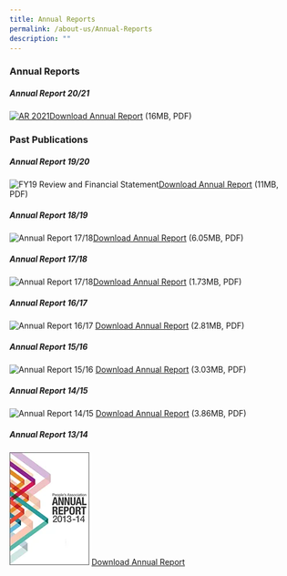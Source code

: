 ```yaml
---
title: Annual Reports
permalink: /about-us/Annual-Reports
description: ""
---
```

### Annual Reports

#####  Annual Report 20/21


[![AR 2021](https://www.pa.gov.sg/images/default-source/default-album/ar-20217d640992902844d29a8993a99c2c0277.png?sfvrsn=7e4c4d37_0 "AR 2021")Download Annual Report](https://www-pa-gov-sg-admin.cwp.sg/docs/default-source/default-document-library/pa-af-fy202021.pdf?sfvrsn=8c8f74a5_2) (16MB, PDF)

### Past Publications

##### Annual Report 19/20


![FY19 Review and Financial Statement](https://www.pa.gov.sg/images/default-source/default-album/fy19-review-and-financial-statement.png?sfvrsn=a98d42df_0 "FY19 Review and Financial Statement")[](http://www-pa-gov-sg-admin.cwp.sg/docs/default-source/others-documents/about-us-doc/annual-report-fy19-20.pdf?sfvrsn=b18d42df_2)[Download Annual Report](http://www-pa-gov-sg-admin.cwp.sg/docs/default-source/others-documents/about-us-doc/annual-report-fy19-20.pdf?sfvrsn=b18d42df_2) (11MB, PDF)

##### Annual Report 18/19

![Annual Report 17/18](https://www.pa.gov.sg/images/default-source/module/page/about-us/ar2019-thumbnail.png "Annual Report 17/18")[Download Annual Report](https://www.pa.gov.sg/docs/default-source/others-documents/about-us-doc/pa-annual-report-1819.pdf) (6.05MB, PDF)

##### Annual Report 17/18


![Annual Report 17/18](https://www.pa.gov.sg/images/default-source/module/page/about-us/ar2018-thumbnail.jpg "Annual Report 17/18")[Download Annual Report](https://www.pa.gov.sg/docs/default-source/others-documents/about-us-doc/pa-annual-report-1718.pdf) (1.73MB, PDF)

##### Annual Report 16/17

![Annual Report 16/17](https://www.pa.gov.sg/images/default-source/module/page/about-us/ar2017-thumbnail.png "Annual Report 16/17") [Download Annual Report](https://www.pa.gov.sg/docs/default-source/others-documents/about-us-doc/pa-annual-report-1617) (2.81MB, PDF)

##### Annual Report 15/16


![Annual Report 15/16](https://www.pa.gov.sg/images/default-source/module/page/about-us/ar2016-thumbnail.png "Annual Report 15/16") [Download Annual Report](https://www.pa.gov.sg/docs/default-source/others-documents/about-us-doc/pa-annual-report-1516.pdf) (3.03MB, PDF)

##### Annual Report 14/15


![Annual Report 14/15](https://www.pa.gov.sg/images/default-source/module/page/about-us/ar2015-thumbnail.png "Annual Report 14/15") [Download Annual Report](https://www.pa.gov.sg/docs/default-source/others-documents/about-us-doc/pa-annual-report-1415.pdf) (3.86MB, PDF)

##### Annual Report 13/14


![](/images/About%20Us/Annual%20Reports/AR13.png)
[Download Annual Report](/files/About%20Us/Annual%20Reports/pa-annual-report-1314.pdf)